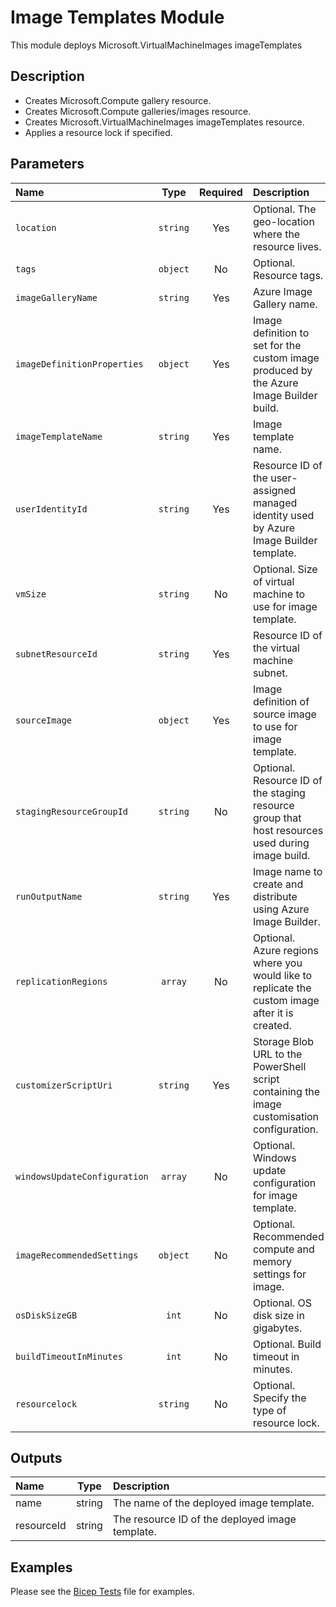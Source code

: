 # Image Templates Module

This module deploys Microsoft.VirtualMachineImages imageTemplates

## Description

- Creates Microsoft.Compute gallery resource.
- Creates Microsoft.Compute galleries/images resource.
- Creates Microsoft.VirtualMachineImages imageTemplates resource.
- Applies a resource lock if specified.

## Parameters

| Name                         | Type     | Required | Description                                                                                      |
| :--------------------------- | :------: | :------: | :----------------------------------------------------------------------------------------------- |
| `location`                   | `string` | Yes      | Optional. The geo-location where the resource lives.                                             |
| `tags`                       | `object` | No       | Optional. Resource tags.                                                                         |
| `imageGalleryName`           | `string` | Yes      | Azure Image Gallery name.                                                                        |
| `imageDefinitionProperties`  | `object` | Yes      | Image definition to set for the custom image produced by the Azure Image Builder build.          |
| `imageTemplateName`          | `string` | Yes      | Image template name.                                                                             |
| `userIdentityId`             | `string` | Yes      | Resource ID of the user-assigned managed identity used by Azure Image Builder template.          |
| `vmSize`                     | `string` | No       | Optional. Size of virtual machine to use for image template.                                     |
| `subnetResourceId`           | `string` | Yes      | Resource ID of the virtual machine subnet.                                                       |
| `sourceImage`                | `object` | Yes      | Image definition of source image to use for image template.                                      |
| `stagingResourceGroupId`     | `string` | No       | Optional. Resource ID of the staging resource group that host resources used during image build. |
| `runOutputName`              | `string` | Yes      | Image name to create and distribute using Azure Image Builder.                                   |
| `replicationRegions`         | `array`  | No       | Optional. Azure regions where you would like to replicate the custom image after it is created.  |
| `customizerScriptUri`        | `string` | Yes      | Storage Blob URL to the PowerShell script containing the image customisation configuration.      |
| `windowsUpdateConfiguration` | `array`  | No       | Optional. Windows update configuration for image template.                                       |
| `imageRecommendedSettings`   | `object` | No       | Optional. Recommended compute and memory settings for image.                                     |
| `osDiskSizeGB`               | `int`    | No       | Optional. OS disk size in gigabytes.                                                             |
| `buildTimeoutInMinutes`      | `int`    | No       | Optional. Build timeout in minutes.                                                              |
| `resourcelock`               | `string` | No       | Optional. Specify the type of resource lock.                                                     |

## Outputs

| Name       | Type   | Description                                     |
| :--------- | :----: | :---------------------------------------------- |
| name       | string | The name of the deployed image template.        |
| resourceId | string | The resource ID of the deployed image template. |

## Examples

Please see the [Bicep Tests](test/main.test.bicep) file for examples.